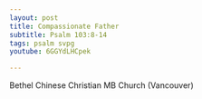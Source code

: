 ```yaml
---
layout: post
title: Compassionate Father
subtitle: Psalm 103:8-14
tags: psalm svpg
youtube: 6GGYdLHCpek

---
```

Bethel Chinese Christian MB Church (Vancouver)
